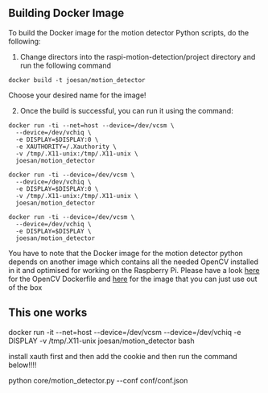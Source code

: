 ## Building Docker Image

To build the Docker image for the motion detector Python scripts, do the following:

1. Change directors into the raspi-motion-detection/project directory and run the following command

  ```
  docker build -t joesan/motion_detector
  ```
  
  Choose your desired name for the image!
  
2. Once the build is successful, you can run it using the command:

  ```
  docker run -ti --net=host --device=/dev/vcsm \
    --device=/dev/vchiq \
    -e DISPLAY=$DISPLAY:0 \
    -e XAUTHORITY=/.Xauthority \
    -v /tmp/.X11-unix:/tmp/.X11-unix \
    joesan/motion_detector
    
  docker run -ti --device=/dev/vcsm \
    --device=/dev/vchiq \
    -e DISPLAY=$DISPLAY:0 \
    -v /tmp/.X11-unix:/tmp/.X11-unix \
    joesan/motion_detector
    
  docker run -ti --device=/dev/vcsm \
    --device=/dev/vchiq \
    -e DISPLAY=$DISPLAY \
    joesan/motion_detector
  ``` 
  
You have to note that the Docker image for the motion detector python depends on another image which
contains all the needed OpenCV installed in it and optimised for working on the Raspberry Pi. Please have
a look [here](https://github.com/joesan/raspi-motion-detection/tree/master/infrastructure) for the OpenCV Dockerfile and [here](https://hub.docker.com/r/joesan/raspi_opencv_3/) for the image that you can just use out of the box

This one works
--------------

docker run -it --net=host --device=/dev/vcsm --device=/dev/vchiq -e DISPLAY -v /tmp/.X11-unix joesan/motion_detector bash

install xauth first and then add the cookie and then run the command below!!!!
    
python core/motion_detector.py --conf conf/conf.json